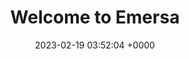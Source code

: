 ---
layout: test48
permalink: /test2/
title:  "Welcome to Emersa"
date:   2023-02-19 03:52:04 +0000
categories: jekyll update
---
